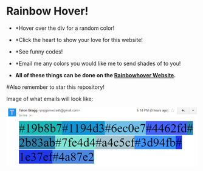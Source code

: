 # Rainbow Hover!
- *Hover over the div for a random color!
- *Click the heart to show your love for this website!
- *See funny codes!
- *Email me any colors you would like me to send shades of to you!

- **All of these things can be done on the [Rainbowhover Website](http://rainbowhover.ml).**

#Also remember to star this repository!

Image of what emails will look like:

<img src="coolemailofstuff.PNG">


